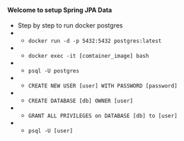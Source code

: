 #### Welcome to setup Spring JPA Data
- Step by step to run docker postgres
- - `docker run -d -p 5432:5432 postgres:latest`
- - `docker exec -it [comtainer_image] bash`
- - `psql -U postgres`
- - `CREATE NEW USER [user] WITH PASSWORD [password]`
- - `CREATE DATABASE [db] OWNER [user]`
- - `GRANT ALL PRIVILEGES on DATABASE [db] to [user]`
- - `psql -U [user]`